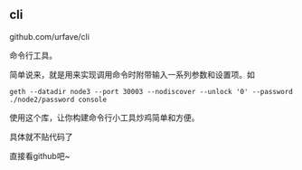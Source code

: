 ## cli

github.com/urfave/cli



命令行工具。

简单说来，就是用来实现调用命令时附带输入一系列参数和设置项。如

```
geth --datadir node3 --port 30003 --nodiscover --unlock '0' --password ./node2/password console
```

使用这个库，让你构建命令行小工具炒鸡简单和方便。

具体就不贴代码了

直接看github吧~